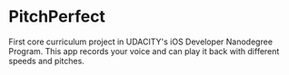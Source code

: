 # PitchPerfect
 First core curriculum project in UDACITY's iOS Developer Nanodegree Program. This app records your voice and can play it back with different speeds and pitches. 
